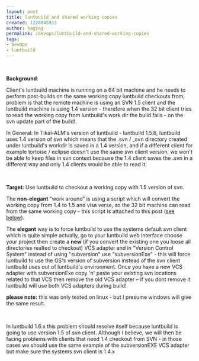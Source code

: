 ```yaml
---
layout: post
title: luntbuild and shared working copies
created: 1228045933
author: hagzag
permalink: /devops/luntbuild-and-shared-working-copies
tags:
- DevOps
- luntbuild
---
```

<p>&nbsp;</p><p><strong>Background</strong>:</p> <p>Client's luntbuild machine is running on a 64 bit machine and he needs to perform post-builds on the same working copy luntbuild checkouts from, problem is that the remote machine is using an SVN 1.5 client and the luntbuild machine is using 1.4 version - therefore when the 32 bit client tries to read the working copy from luntbuild's work dir the build fails - on the svn update part of the build!.</p> <p>In General: In Tikal-ALM's version of luntbuild - luntbuild 1.5.6, luntbuild uses 1.4 version of svn which means that the .svn / _svn directory created under luntbuild's workdir is saved in a 1.4 version, and if a different client for example tortoise / eclipse doesn't use the same svn client version, we won't be able to keep files in svn context because the 1.4 client saves the .svn in a different way and only 1.4 clients would be able to read it.</p> <p>&nbsp;</p> <p><strong>Target</strong>: Use luntbuild to checkout a working copy with 1.5 version of svn.</p> <p>The <strong>non-elegant</strong> &ldquo;work around&rdquo; is using a script which will convert the working copy from 1.4 to 1.5 and visa verse, so the 32 bit machine can read from the same working copy - this script is attached to this post (<a href="https://planet.tikalk.com/community/files/change-svn-wc-format.py_.txt">see below</a>).</p> <p>The <strong>elegant</strong> way is to force luntbuild to use the systems default svn client which is quite simple actually, go to your luntbuild web interface choose your project then create a <b>new</b> (if you convert the existing one you loose all directories realted to checkout) VCS adapter and in &quot;Version Control System&quot; instead of using &quot;subversion&quot; use &quot;subversionExe&quot; - this will force luntbuild to use the OS's version of subversion instead of the svn client luntbuild uses out of luntbuild's environment. Once you have a new VCS adapter with subversionExe copy 'n' paste your existing svn locations related to that VCS then remove the old VCS adapter &ndash; if you dont remove it luntbuild will use both VCS adapters during build!</p> <p><strong>please note:</strong> this was only tested on linux - but I presume windows will give the same result.</p> <p>&nbsp;</p> <p>In luntbuild 1.6.x this problem should resolve itself because luntbuild is going to use version 1.5 of svn client. Although I believe, we will then be facing problems with clients that need 1.4 checkout from SVN - in those cases we should use the same example of the subversionEXE VCS adapter but make sure the systems svn client is 1.4.x</p> <p style="margin-bottom: 0in;">&nbsp;</p><p>&nbsp;</p>
